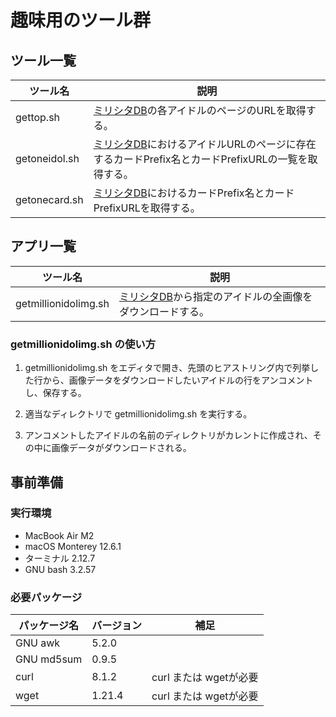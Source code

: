 # 趣味用のツール群

## ツール一覧

| ツール名             | 説明                                                                                                                     |
| -------------------- | ------------------------------------------------------------------------------------------------------------------------ |
| gettop.sh            | [ミリシタDB](https://imas.gamedbs.jp/mlth)の各アイドルのページのURLを取得する。                                            |
| getoneidol.sh        | [ミリシタDB](https://imas.gamedbs.jp/mlth)におけるアイドルURLのページに存在するカードPrefix名とカードPrefixURLの一覧を取得する。 |
| getonecard.sh        | [ミリシタDB](https://imas.gamedbs.jp/mlth)におけるカードPrefix名とカードPrefixURLを取得する。                              |

## アプリ一覧
| ツール名             | 説明                                                                                                                     |
| -------------------- | ------------------------------------------------------------------------------------------------------------------------ |
| getmillionidolimg.sh | [ミリシタDB](https://imas.gamedbs.jp/mlth)から指定のアイドルの全画像をダウンロードする。                                   |

### getmillionidolimg.sh の使い方

1. getmillionidolimg.sh をエディタで開き、先頭のヒアストリング内で列挙した行から、画像データをダウンロードしたいアイドルの行をアンコメントし、保存する。

2. 適当なディレクトリで getmillionidolimg.sh を実行する。

3. アンコメントしたアイドルの名前のディレクトリがカレントに作成され、その中に画像データがダウンロードされる。

## 事前準備

### 実行環境

- MacBook Air M2
- macOS Monterey 12.6.1
- ターミナル 2.12.7
- GNU bash 3.2.57

### 必要パッケージ

| パッケージ名      | バージョン | 補足                         |
| ----------------- | ---------- | ---------------------------- |
| GNU awk           | 5.2.0      |                              |
| GNU md5sum        | 0.9.5      |                              |
| curl              | 8.1.2      | curl または wgetが必要       |
| wget              | 1.21.4     | curl または wgetが必要       |

